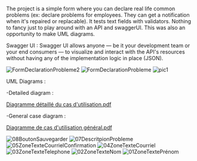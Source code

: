 The project is a simple form where you can declare real life common problems (ex: declare problems for employees. They can get a notification when it's repaired or replacable). It tests text fields with validators.
Nothing to fancy just to play around with an API and swaggerUI. This was also an opportunity to make UML diagrams.

Swagger UI : Swagger UI allows anyone — be it your development team or your end consumers — to visualize and interact with the API's resources without having any of the implementation logic in place (JSON).


![FormDeclarationProbleme2](https://github.com/MouadMalhoud/Interventions/assets/89527173/456da10e-4d35-49c9-8870-55f1b1f27b80)
![FormDeclarationProbleme](https://github.com/MouadMalhoud/Interventions/assets/89527173/6c64c1a8-df40-46ce-b558-1a8c2d2edb72)
![pic1](https://github.com/MouadMalhoud/Interventions/assets/89527173/573e7c92-65a2-457e-9211-3a249d0f4c54)



UML Diagrams : 

-Detailed diagram : 

[Diagramme détaillé du cas d'utilisation.pdf](https://github.com/MouadMalhoud/Interventions/files/12571061/Diagramme.detaille.du.cas.d.utilisation.pdf)

-General case diagram : 

[Diagramme de cas d'utilisation général.pdf](https://github.com/MouadMalhoud/Interventions/files/12571060/Diagramme.de.cas.d.utilisation.general.pdf)

![08BoutonSauvegarder](https://github.com/MouadMalhoud/Interventions/assets/89527173/46ca3f68-c4d8-4973-b5bf-c9e2eb1eb65a)
![07DescritpionProbleme](https://github.com/MouadMalhoud/Interventions/assets/89527173/3464b6da-aee7-4ea6-8a7d-1aafed1de955)
![05ZoneTexteCourrielConfirmation](https://github.com/MouadMalhoud/Interventions/assets/89527173/f03cf5a6-0114-4ca6-87d2-b7992d6c8d32)
![04ZoneTexteCourriel](https://github.com/MouadMalhoud/Interventions/assets/89527173/c37c9772-edf9-4da3-a5a0-1384776fac6d)
![03ZoneTexteTelephone](https://github.com/MouadMalhoud/Interventions/assets/89527173/c48f39b9-dbad-46ff-bd6a-ca9341fd59e5)
![02ZoneTexteNom](https://github.com/MouadMalhoud/Interventions/assets/89527173/3d9f4561-6342-4c76-86df-3f8030f42724)
![01ZoneTextePrénom](https://github.com/MouadMalhoud/Interventions/assets/89527173/d6750f2d-fad6-4cb2-8897-ab648ef9e309)
